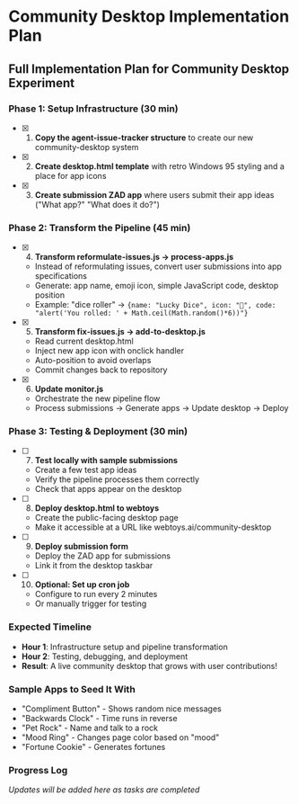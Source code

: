 # Community Desktop Implementation Plan

## Full Implementation Plan for Community Desktop Experiment

### Phase 1: Setup Infrastructure (30 min)
- [x] 1. **Copy the agent-issue-tracker structure** to create our new community-desktop system
- [x] 2. **Create desktop.html template** with retro Windows 95 styling and a place for app icons
- [x] 3. **Create submission ZAD app** where users submit their app ideas ("What app?" "What does it do?")

### Phase 2: Transform the Pipeline (45 min)
- [x] 4. **Transform reformulate-issues.js → process-apps.js**
   - Instead of reformulating issues, convert user submissions into app specifications
   - Generate: app name, emoji icon, simple JavaScript code, desktop position
   - Example: "dice roller" → `{name: "Lucky Dice", icon: "🎲", code: "alert('You rolled: ' + Math.ceil(Math.random()*6))"}`

- [x] 5. **Transform fix-issues.js → add-to-desktop.js**
   - Read current desktop.html
   - Inject new app icon with onclick handler
   - Auto-position to avoid overlaps
   - Commit changes back to repository

- [x] 6. **Update monitor.js**
   - Orchestrate the new pipeline flow
   - Process submissions → Generate apps → Update desktop → Deploy

### Phase 3: Testing & Deployment (30 min)
- [ ] 7. **Test locally with sample submissions**
   - Create a few test app ideas
   - Verify the pipeline processes them correctly
   - Check that apps appear on the desktop

- [ ] 8. **Deploy desktop.html to webtoys**
   - Create the public-facing desktop page
   - Make it accessible at a URL like webtoys.ai/community-desktop

- [ ] 9. **Deploy submission form**
   - Deploy the ZAD app for submissions
   - Link it from the desktop taskbar

- [ ] 10. **Optional: Set up cron job**
   - Configure to run every 2 minutes
   - Or manually trigger for testing

### Expected Timeline
- **Hour 1**: Infrastructure setup and pipeline transformation
- **Hour 2**: Testing, debugging, and deployment
- **Result**: A live community desktop that grows with user contributions!

### Sample Apps to Seed It With
- "Compliment Button" - Shows random nice messages
- "Backwards Clock" - Time runs in reverse  
- "Pet Rock" - Name and talk to a rock
- "Mood Ring" - Changes page color based on "mood"
- "Fortune Cookie" - Generates fortunes

### Progress Log
_Updates will be added here as tasks are completed_